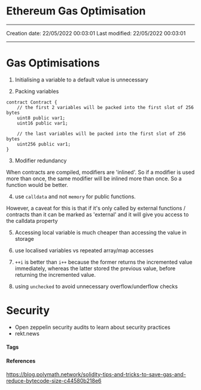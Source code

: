 # Ethereum Gas Optimisation
---

Creation date: 22/05/2022 00:03:01
Last modified: 22/05/2022 00:03:01

---

# Gas Optimisations
1. Initialising a variable to a default value is unnecessary

2. Packing variables
```solidity
contract Contract {
	// the first 2 variables will be packed into the first slot of 256 bytes
	uint8 public var1;
	uint16 public var1;

	// the last variables will be packed into the first slot of 256 bytes
	uint256 public var1;
}
```


3. Modifier redundancy

When contracts are compiled, modifiers are 'inlined'. So if a modifier is used more than once, the same modifier will be inlined more than once. So a function would be better.

4. use `calldata` and not `memory` for public functions.

However, a caveat for this is that if it's only called by external functions / contracts than it can be marked as 'external' and it will give you access to the calldata property

5. Accessing local variable is much cheaper than accessing the value in storage

6. use localised variables vs repeated array/map accesses

7. `++i` is better than `i++` because the former returns the incremented value immediately, whereas the latter stored the previous value, before returning the incremented value.

8. using `unchecked` to avoid unnecessary overflow/underflow checks


# Security
- Open zeppelin security audits to learn about security practices
- rekt.news

#### Tags


#### References
https://blog.polymath.network/solidity-tips-and-tricks-to-save-gas-and-reduce-bytecode-size-c44580b218e6

